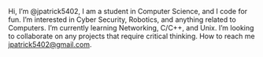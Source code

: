 Hi, I’m @jpatrick5402, I am a student in Computer Science, and I code for fun. 
I’m interested in Cyber Security, Robotics, and anything related to Computers. 
I’m currently learning Networking, C/C++, and Unix. 
I’m looking to collaborate on any projects that require critical thinking. 
How to reach me jpatrick5402@gmail.com. 

<!---
jpatrick5402/jpatrick5402 is a ✨ special ✨ repository because its `README.md` (this file) appears on your GitHub profile.
You can click the Preview link to take a look at your changes.
--->
